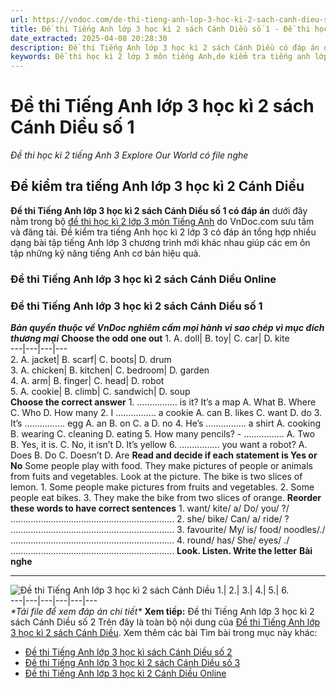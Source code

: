 ```yaml
---
url: https://vndoc.com/de-thi-tieng-anh-lop-3-hoc-ki-2-sach-canh-dieu-so-1-294564
title: Đề thi Tiếng Anh lớp 3 học kì 2 sách Cánh Diều số 1 - Đề thi học kì 2 tiếng Anh 3 Explore Our World có file nghe - VnDoc.com
date_extracted: 2025-04-08 20:28:30
description: Đề thi Tiếng Anh lớp 3 học kì 2 sách Cánh Diều có đáp án được biên tập bám sát chương trình SGK tiếng Anh lớp 3 Unit 5 - 8 giúp các em ôn tập Từ vựng - Ngữ pháp tiếng Anh trọng tâm lớp 3 hiệu quả.
keywords: Đề thi học kì 2 lớp 3 môn tiếng Anh,de kiểm tra tiếng anh lớp 3 học kì 2,đề thi tiếng anh lớp 3 học kì 2,bài kiểm tra tiếng anh lớp 3 học kì 2,đề thi học kì 2 môn tiếng anh lớp 3,đề kiểm tra học kì 2 tiếng anh lớp 3,Đề kiểm tra học kì 2 môn tiếng Anh lớp 3,Đề thi Tiếng Anh lớp 3 học kì 2 sách Cánh Diều,Đề thi học kì 2 tiếng Anh 3 Explore Our World
---
```


# Đề thi Tiếng Anh lớp 3 học kì 2 sách Cánh Diều số 1
 _Đề thi học kì 2 tiếng Anh 3 Explore Our World có file nghe_
## Đề kiểm tra tiếng Anh lớp 3 học kì 2 Cánh Diều
**Đề thi Tiếng Anh lớp 3 học kì 2 sách Cánh Diều số 1 có đáp án** dưới đây nằm trong bộ [đề thi học kì 2 lớp 3 môn Tiếng Anh](<https://vndoc.com/de-thi-hoc-ki-2-lop-3-mon-tieng-anh>) do VnDoc.com sưu tầm và đăng tải. Đề kiểm tra tiếng Anh học kì 2 lớp 3 có đáp án tổng hợp nhiều dạng bài tập tiếng Anh lớp 3 chương trình mới khác nhau giúp các em ôn tập những kỹ năng tiếng Anh cơ bản hiệu quả.
### Đề thi Tiếng Anh lớp 3 học kì 2 sách Cánh Diều Online
### **Đề thi Tiếng Anh lớp 3 học kì 2 sách Cánh Diều số 1**
 _**Bản quyền thuộc về VnDoc nghiêm cấm mọi hành vi sao chép vì mục đích thương mại**_
**Choose the odd one out**
1\. A. doll| B. toy| C. car| D. kite  
---|---|---|---  
2\. A. jacket| B. scarf| C. boots| D. drum  
3\. A. chicken| B. kitchen| C. bedroom| D. garden  
4\. A. arm| B. finger| C. head| D. robot  
5\. A. cookie| B. climb| C. sandwich| D. soup  
**Choose the correct answer**
1\. ….………… is it? It’s a map
A. What
B. Where
C. Who
D. How many
2\. I ….………… a cookie
A. can
B. likes
C. want
D. do
3\. It’s ….………… egg
A. an
B. on
C. a
D. no
4\. He’s ….………… a shirt
A. cooking
B. wearing
C. cleaning
D. eating
5\. How many pencils? - ….…………
A. Two
B. Yes, it is.
C. No, it isn’t
D. It’s yellow
6\. ….………… you want a robot?
A. Does
B. Do
C. Doesn’t
D. Are
**Read and decide if each statement is Yes or No**
Some people play with food. They make pictures of people or animals from fuits and vegetables. Look at the picture. The bike is two slices of lemon.
1\. Some people make pictures from fruits and vegetables.
2\. Some people eat bikes.
3\. They make the bike from two slices of orange.
**Reorder these words to have correct sentences**
1\. want/ kite/ a/ Do/ you/ ?/
….…………………………………………………….
2\. she/ bike/ Can/ a/ ride/ ?
….…………………………………………………….
3\. favourite/ My/ is/ food/ noodles/./
….…………………………………………………….
4\. round/ has/ She/ eyes/ ./
….…………………………………………………….
**Look. Listen. Write the letter**
**Bài nghe**
****
![Đề thi Tiếng Anh lớp 3 học kì 2 sách Cánh Diều ](https://i.vdoc.vn/data/image/2023/04/18/de-thi-tieng-anh-lop-3-hoc-ki-2-sach-canh-dieu-so-1-1.png)
1.|  2.| 3.| 4.| 5.| 6.  
---|---|---|---|---|---  
_\*Tải file để xem đáp án chi tiết\*_
 **Xem tiếp:** Đề thi Tiếng Anh lớp 3 học kì 2 sách Cánh Diều số 2
Trên đây là toàn bộ nội dung của [Đề thi Tiếng Anh lớp 3 học kì 2 sách Cánh Diều](<https://vndoc.com/de-thi-tieng-anh-lop-3-hoc-ki-2-sach-canh-dieu-so-1-294564>).
Xem thêm các bài Tìm bài trong mục này khác:
  * [Đề thi Tiếng Anh lớp 3 học kì sách Cánh Diều số 2](</de-thi-tieng-anh-lop-3-hoc-ki-sach-canh-dieu-so-2-295402>)
  * [Đề thi Tiếng Anh lớp 3 học kì 2 sách Cánh Diều số 3](</de-thi-tieng-anh-lop-3-hoc-ki-2-canh-dieu-296048>)
  * [Đề thi Tiếng Anh lớp 3 học kì 2 Cánh Diều Online](</de-thi-tieng-anh-lop-3-hoc-ki-2-sach-canh-dieu-online-294840>)

